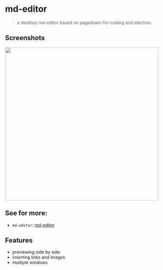 # md-editor

>    a desktop md-editor based on pagedown-for-coding and electron.

## Screenshots

<img src="https://camo.githubusercontent.com/3388549b61bfe5ec8b608bcb1934eecce0c3e792/68747470733a2f2f646e2d636f64696e672d6e65742d70726f64756374696f6e2d70702e71626f782e6d652f38633838623564312d663333372d343165392d613435342d3236646235353662363035382e706e67" width="500">


## See for more:

- `md-editor`: [md-editor](https://github.com/huangruichang/md-editor/)


## Features

 - previewing side by side
 - inserting links and images
 - multiple windows
